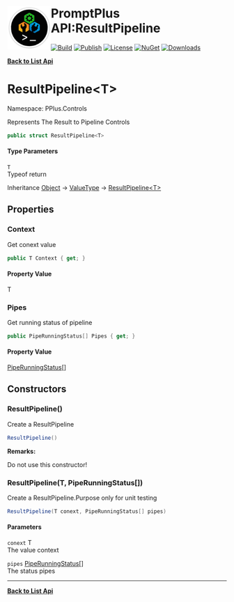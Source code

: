# <img align="left" width="100" height="100" src="../images/icon.png">PromptPlus API:ResultPipeline<T> 

[![Build](https://github.com/FRACerqueira/PromptPlus/workflows/Build/badge.svg)](https://github.com/FRACerqueira/PromptPlus/actions/workflows/build.yml)
[![Publish](https://github.com/FRACerqueira/PromptPlus/actions/workflows/publish.yml/badge.svg)](https://github.com/FRACerqueira/PromptPlus/actions/workflows/publish.yml)
[![License](https://img.shields.io/badge/License-MIT-yellow.svg)](https://github.com/FRACerqueira/PromptPlus/blob/master/LICENSE)
[![NuGet](https://img.shields.io/nuget/v/PromptPlus)](https://www.nuget.org/packages/PromptPlus/)
[![Downloads](https://img.shields.io/nuget/dt/PromptPlus)](https://www.nuget.org/packages/PromptPlus/)

[**Back to List Api**](./apis.md)

# ResultPipeline&lt;T&gt;

Namespace: PPlus.Controls

Represents The Result to Pipeline Controls

```csharp
public struct ResultPipeline<T>
```

#### Type Parameters

`T`<br>
Typeof return

Inheritance [Object](https://docs.microsoft.com/en-us/dotnet/api/system.object) → [ValueType](https://docs.microsoft.com/en-us/dotnet/api/system.valuetype) → [ResultPipeline&lt;T&gt;](./pplus.controls.resultpipeline-1.md)

## Properties

### <a id="properties-context"/>**Context**

Get conext value

```csharp
public T Context { get; }
```

#### Property Value

T<br>

### <a id="properties-pipes"/>**Pipes**

Get running status of pipeline

```csharp
public PipeRunningStatus[] Pipes { get; }
```

#### Property Value

[PipeRunningStatus[]](./pplus.controls.piperunningstatus.md)<br>

## Constructors

### <a id="constructors-.ctor"/>**ResultPipeline()**

Create a ResultPipeline

```csharp
ResultPipeline()
```

**Remarks:**

Do not use this constructor!

### <a id="constructors-.ctor"/>**ResultPipeline(T, PipeRunningStatus[])**

Create a ResultPipeline.Purpose only for unit testing

```csharp
ResultPipeline(T conext, PipeRunningStatus[] pipes)
```

#### Parameters

`conext` T<br>
The value context

`pipes` [PipeRunningStatus[]](./pplus.controls.piperunningstatus.md)<br>
The status pipes


- - -
[**Back to List Api**](./apis.md)
